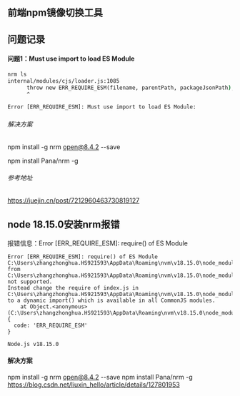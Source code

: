 ## 前端npm镜像切换工具

## 问题记录
#### 问题1：Must use import to load ES Module
```cmd
nrm ls
internal/modules/cjs/loader.js:1085
      throw new ERR_REQUIRE_ESM(filename, parentPath, packageJsonPath);
      ^

Error [ERR_REQUIRE_ESM]: Must use import to load ES Module:
```
###### 解决方案
npm install -g nrm open@8.4.2 --save

npm install Pana/nrm -g

###### 参考地址
https://juejin.cn/post/7212960463730819127

## node 18.15.0安装nrm报错
报错信息：Error [ERR_REQUIRE_ESM]: require() of ES Module
```
Error [ERR_REQUIRE_ESM]: require() of ES Module C:\Users\zhangzhonghua.HS921593\AppData\Roaming\nvm\v18.15.0\node_modules\nrm\node_modules\open\index.js from C:\Users\zhangzhonghua.HS921593\AppData\Roaming\nvm\v18.15.0\node_modules\nrm\cli.js not supported.
Instead change the require of index.js in C:\Users\zhangzhonghua.HS921593\AppData\Roaming\nvm\v18.15.0\node_modules\nrm\cli.js to a dynamic import() which is available in all CommonJS modules.
    at Object.<anonymous> (C:\Users\zhangzhonghua.HS921593\AppData\Roaming\nvm\v18.15.0\node_modules\nrm\cli.js:9:14) {
  code: 'ERR_REQUIRE_ESM'
}

Node.js v18.15.0
```

#### 解决方案
npm install -g nrm open@8.4.2 --save
npm install Pana/nrm -g
https://blog.csdn.net/liuxin_hello/article/details/127801953

